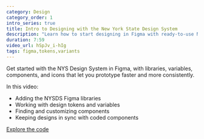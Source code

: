 ```yaml
---
category: Design
category_order: 1
intro_series: true
title: Intro to Designing with the New York State Design System
description: "Learn how to start designing in Figma with ready-to-use NYSDS libraries, tokens, components, and icons."
duration: 7:59
video_url: hSpJv_i-hIg
tags: figma,tokens,variants
---
```

Get started with the NYS Design System in Figma, with libraries, variables, components, and icons that let you prototype faster and more consistently.

In this video:
- Adding the NYSDS Figma libraries
- Working with design tokens and variables
- Finding and customizing components
- Keeping designs in sync with coded components

[Explore the code](https://github.com/its-hcd/nysds)
